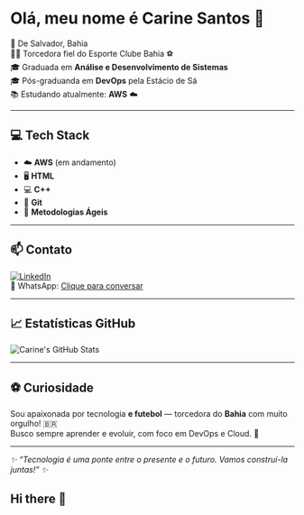 # Olá, meu nome é Carine Santos 👋

📍 De Salvador, Bahia  
🏳️‍🌈 Torcedora fiel do Esporte Clube Bahia ⚽  
🎓 Graduada em **Análise e Desenvolvimento de Sistemas**  
🎓 Pós-graduanda em **DevOps** pela Estácio de Sá  
📚 Estudando atualmente: **AWS** ☁️

---

## 💻 Tech Stack

- ☁️ **AWS** (em andamento)
- 🖥️ **HTML**
- 💻 **C++**
- 🔧 **Git**
- 🔄 **Metodologias Ágeis**

---

## 📫 Contato

[![LinkedIn](https://img.shields.io/badge/-Carine%20Santos-blue?style=flat-square&logo=Linkedin&logoColor=white&link=https://www.linkedin.com/in/carine-santos-87879018a/)](https://www.linkedin.com/in/carine-santos-87879018a/)  
📱 WhatsApp: [Clique para conversar](https://wa.me/5571993320383)  

---

## 📈 Estatísticas GitHub

![Carine's GitHub Stats](https://github-readme-stats.vercel.app/api?username=carinesantos&show_icons=true&theme=radical)

---

## ⚽ Curiosidade

Sou apaixonada por tecnologia **e futebol** — torcedora do **Bahia** com muito orgulho! 🇧🇷  
Busco sempre aprender e evoluir, com foco em DevOps e Cloud. 🚀

---

_✨ “Tecnologia é uma ponte entre o presente e o futuro. Vamos construí-la juntas!” ✨_
## Hi there 👋

<!--
**Carialmeida/carialmeida** is a ✨ _special_ ✨ repository because its `README.md` (this file) appears on your GitHub profile.

Here are some ideas to get you started:

- 🔭 I’m currently working on ...
- 🌱 I’m currently learning ...
- 👯 I’m looking to collaborate on ...
- 🤔 I’m looking for help with ...
- 💬 Ask me about ...
- 📫 How to reach me: ...
- 😄 Pronouns: ...
- ⚡ Fun fact: ...
-->
